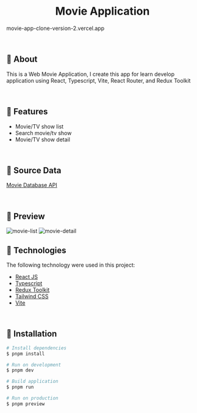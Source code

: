<h1 align="center">Movie Application</h1>

movie-app-clone-version-2.vercel.app

<br>

## :dart: About

<p>This is a Web Movie Application, I create this app for learn develop application using React, Typescript, Vite, React Router, and Redux Toolkit</p>

<br>

## :gem: Features

- Movie/TV show list
- Search movie/tv show
- Movie/TV show detail

<br>

## :floppy_disk: Source Data

[Movie Database API](https://api.themoviedb.org)

<br>

## :art: Preview

<img src="https://github.com/ionivetech/movie-app/blob/main/public/screenshot/movie-list.png" alt="movie-list" />

<img src="https://github.com/ionivetech/movie-app/blob/main/public/screenshot/movie-detail.jpeg" alt="movie-detail" />

<br>

## :rocket: Technologies

The following technology were used in this project:

- [React JS](https://react.dev/)
- [Typescript](https://www.typescriptlang.org/)
- [Redux Toolkit](https://redux-toolkit.js.org/)
- [Tailwind CSS](https://tailwindcss.com/)
- [Vite](https://vitejs.dev/)

<br>

## :checkered_flag: Installation

```bash
# Install dependencies
$ pnpm install

# Run on development
$ pnpm dev

# Build application
$ pnpm run

# Run on production
$ pnpm preview
```
